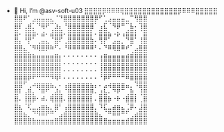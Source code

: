 - 👋 Hi, I’m @asv-soft-u03
⣿⣿⣿⣿⡿⠿⠿⠿⢿⣿⣿⣿⣿⣿⣿⣿⣿⣿⣿⣿⣿⡿⠿⠿⠿⣿⣿⣿⣿⣿
⣿⣿⠟⠁⣠⣤⣤⣤⣄⠈⠙⣿⣿⣿⣿⣿⣿⣿⡿⠋⢁⣠⣤⣤⣤⣀⠉⢻⣿⣿
⣿⡏⢀⣾⡁⠙⢿⠟⠉⣱⡄⠘⣿⣿⣿⣿⣿⣿⠁⢠⣏⠈⠻⡿⠛⠉⣧⠄⢹⣿
⣿⠄⢸⣿⣷⠄⣴⠄⣼⣿⣿⠄⣿⣿⣿⣿⣿⡇⠄⣿⣿⣦⠠⡦⢠⣾⣿⡇⠈⣿
⣿⡄⠘⡟⠁⢀⣤⣄⠈⣿⠏⢀⣿⣿⣿⣿⣿⣷⠄⢻⡟⠁⣠⣤⡀⠙⣿⠁⢸⣿
⣿⣿⣄⠈⠻⢿⣿⡿⠷⠋⠄⠘⠿⠿⠿⠿⠿⠿⠃⠄⠙⠿⢿⣿⠿⠞⠁⣠⣿⣿
⣿⣿⣿⣷⣦⣤⣤⣤⣤⣶⡄⠄⠄⠄⠄⠄⠄⠄⠄⢠⣶⣤⣤⣤⣤⣴⣾⣿⣿⣿
⣿⣿⣿⣿⣿⣿⣿⣿⣿⣿⡇⠄⠄⠄⠄⠄⠄⠄⠄⢸⣿⣿⣿⣿⣿⣿⣿⣿⣿⣿
⣿⣿⣿⣿⣿⣿⣿⣿⣿⣿⡇⠄⠄⠄⠄⠄⠄⠄⠄⢸⣿⣿⣿⣿⣿⣿⣿⣿⣿⣿
⣿⣿⣿⡿⠟⠛⠛⠛⠻⢿⠇⠄⠄⠄⠄⠄⠄⠄⠄⠘⡿⠟⠛⠛⠛⠿⣿⣿⣿⣿
⣿⣿⠋⢀⠴⣶⣶⣶⣦⡀⠄⢠⣶⣶⣶⣶⣶⣦⡄⠄⣠⢴⣶⣶⣶⣤⡀⠹⣿⣿
⣿⠇⢠⣿⡄⠈⠿⠋⢀⣼⣆⠈⣿⣿⣿⣿⣿⡿⠄⣰⣧⠄⠙⠟⠉⢀⣷⡀⢸⣿
⣿⠄⢸⣿⡿⠂⠾⠄⢿⣿⣿⠄⣿⣿⣿⣿⣿⡇⠄⣿⣿⡷⠐⠗⠐⣿⣿⡇⢀⣿
⣿⣆⠈⢏⣀⣠⣶⣦⡀⣿⠃⢠⣿⣿⣿⣿⣿⣿⡀⠹⣏⣀⣴⣶⣄⢈⡿⠄⣸⣿
⣿⣿⣦⡀⠙⠻⠿⠟⠛⠁⣠⣾⣿⣿⣿⣿⣿⣿⣷⣄⠈⠛⠿⠿⠛⠋⢀⣴⣿⣿
⣿⣿⣿⣿⣷⣶⣶⣶⣶⣿⣿⣿⣿⣿⣿⣿⣿⣿⣿⣿⣿⣶⣶⣶⣶⣾⣿⣿⣿⣿

<!---
asv-soft-u03/asv-soft-u03 is a ✨ special ✨ repository because its `README.md` (this file) appears on your GitHub profile.
You can click the Preview link to take a look at your changes.
--->
